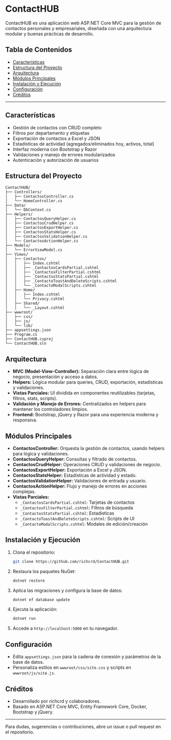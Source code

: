 # ContactHUB

ContactHUB es una aplicación web ASP.NET Core MVC para la gestión de contactos personales y empresariales, diseñada con una arquitectura modular y buenas prácticas de desarrollo.

## Tabla de Contenidos
- [Características](#características)
- [Estructura del Proyecto](#estructura-del-proyecto)
- [Arquitectura](#arquitectura)
- [Módulos Principales](#módulos-principales)
- [Instalación y Ejecución](#instalación-y-ejecución)
- [Configuración](#configuración)
- [Créditos](#créditos)

---

## Características
- Gestión de contactos con CRUD completo
- Filtros por departamento y etiquetas
- Exportación de contactos a Excel y JSON
- Estadísticas de actividad (agregados/eliminados hoy, activos, total)
- Interfaz moderna con Bootstrap y Razor
- Validaciones y manejo de errores modularizados
- Autenticación y autorización de usuarios

## Estructura del Proyecto
```
ContactHUB/
├── Controllers/
│   ├── ContactosController.cs
│   └── HomeController.cs
├── Data/
│   └── DbContext.cs
├── Helpers/
│   ├── ContactosQueryHelper.cs
│   ├── ContactosCrudHelper.cs
│   ├── ContactosExportHelper.cs
│   ├── ContactosStatsHelper.cs
│   ├── ContactosValidationHelper.cs
│   └── ContactosActionHelper.cs
├── Models/
│   └── ErrorViewModel.cs
├── Views/
│   ├── Contactos/
│   │   ├── Index.cshtml
│   │   ├── _ContactosCardsPartial.cshtml
│   │   ├── _ContactosFilterPartial.cshtml
│   │   ├── _ContactosStatsPartial.cshtml
│   │   ├── _ContactoToastAndDeleteScripts.cshtml
│   │   └── _ContactoModalScripts.cshtml
│   ├── Home/
│   │   ├── Index.cshtml
│   │   └── Privacy.cshtml
│   ├── Shared/
│   │   └── _Layout.cshtml
├── wwwroot/
│   ├── css/
│   ├── js/
│   └── lib/
├── appsettings.json
├── Program.cs
├── ContactHUB.csproj
└── ContactHUB.sln
```

## Arquitectura
- **MVC (Model-View-Controller):** Separación clara entre lógica de negocio, presentación y acceso a datos.
- **Helpers:** Lógica modular para queries, CRUD, exportación, estadísticas y validaciones.
- **Vistas Parciales:** UI dividida en componentes reutilizables (tarjetas, filtros, stats, scripts).
- **Validación y Manejo de Errores:** Centralizados en helpers para mantener los controladores limpios.
- **Frontend:** Bootstrap, jQuery y Razor para una experiencia moderna y responsiva.

## Módulos Principales
- **ContactosController:** Orquesta la gestión de contactos, usando helpers para lógica y validaciones.
- **ContactosQueryHelper:** Consultas y filtrado de contactos.
- **ContactosCrudHelper:** Operaciones CRUD y validaciones de negocio.
- **ContactosExportHelper:** Exportación a Excel y JSON.
- **ContactosStatsHelper:** Estadísticas de actividad y estado.
- **ContactosValidationHelper:** Validaciones de entrada y usuario.
- **ContactosActionHelper:** Flujo y manejo de errores en acciones complejas.
- **Vistas Parciales:**
  - `_ContactosCardsPartial.cshtml`: Tarjetas de contactos
  - `_ContactosFilterPartial.cshtml`: Filtros de búsqueda
  - `_ContactosStatsPartial.cshtml`: Estadísticas
  - `_ContactoToastAndDeleteScripts.cshtml`: Scripts de UI
  - `_ContactoModalScripts.cshtml`: Modales de edición/creación

## Instalación y Ejecución
1. Clona el repositorio:
   ```bash
   git clone https://github.com/richcrd/ContactHUB.git
   ```
2. Restaura los paquetes NuGet:
   ```bash
   dotnet restore
   ```
3. Aplica las migraciones y configura la base de datos:
   ```bash
   dotnet ef database update
   ```
4. Ejecuta la aplicación:
   ```bash
   dotnet run
   ```
5. Accede a `http://localhost:5000` en tu navegador.

## Configuración
- Edita `appsettings.json` para la cadena de conexión y parámetros de la base de datos.
- Personaliza estilos en `wwwroot/css/site.css` y scripts en `wwwroot/js/site.js`.

## Créditos
- Desarrollado por richcrd y colaboradores.
- Basado en ASP.NET Core MVC, Entity Framework Core, Docker, Bootstrap y jQuery.

---

Para dudas, sugerencias o contribuciones, abre un issue o pull request en el repositorio.
